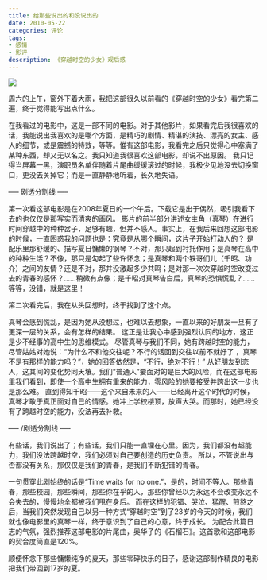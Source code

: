 ```yaml
---
title: 给那些说出的和没说出的
date: 2010-05-22
categories: 评论
tags:
- 感情
- 影评
description: 《穿越时空的少女》观后感
---
```

![](https://zshowing.files.wordpress.com/2010/05/49180_a5b75d.jpg)

周六的上午，窗外下着大雨，我把这部很久以前看的《穿越时空的少女》看完第二遍，终于觉得能写出点什么。

在我看过的电影中，这是一部不同的电影。对于其他影片，如果看完后我很喜欢的话，我能说出我喜欢的是哪个方面，是精巧的剧情、精湛的演技、漂亮的女主、感人的细节，或是震撼的特效，等等。惟有这部电影，我看完之后只觉得心中塞满了某种东西，却又无以名之。我只知道我很喜欢这部电影，却说不出原因。
我只记得当屏幕一黑，演职员名单伴随着片尾曲缓缓滚过的时候，我极少见地没去切换窗口，更没去关掉它；而是一直静静地听着，长久地失语。

—– 剧透分割线 —–

第一次看这部电影是在2008年夏日的一个午后。下载它是出于偶然，吸引我看下去的也仅仅是那写实而清爽的画风。
影片的前半部分讲述女主角（真琴）在进行时间穿越中的种种岔子，足够有趣，但并不感人。事实上，在我后来回想这部电影的时候，一直困惑我的问题也是：究竟是从哪个瞬间，这片子开始打动人的？
是配乐里那舒缓的、描写夏日慵懒的钢琴？不对，那只起到衬托作用；是真琴在高中的种种生活？不像，那只是勾起了些许怀念；是真琴和两个铁哥们儿（千昭、功介）之间的友情？还是不对，那并没激起多少共鸣；是对那一次次穿越时空改变过去的青春的感怀？……稍微有点像；是千昭对真琴告白后，真琴的恐惧慌乱？……等等，没错，就是这里！

第二次看完后，我在从头回想时，终于找到了这个点。

真琴会感到慌乱，是因为她从没想过，也难以去想象，一直以来的好朋友一旦有了更深一层的关系，会有怎样的结果。
这正是让我心中感到强烈认同的地方，这正是少不经事的高中生的思维模式。
尽管真琴与我们不同，她有跨越时空的能力，尽管姑姑对她说：“为什么不和他交往呢？不行的话回到交往以前不就好了 ，真琴不是有那样的能力吗？”，她的回答依然是，“不行，绝对不行！”
从好朋友到恋人，这其间的变化势同天壤。我们“普通人”要面对的是巨大的风险，而在这部电影里我们看到，即使一个高中生拥有重来的能力，零风险的她要接受并跨出这一步也是那么难。
直到得知千昭——这个来自未来的人——已经离开这个时代的时候，真琴才敢于真正面对自己的情感。她冲上学校楼顶，放声大哭。而那时，她已经没有了跨越时空的能力，没法再去补救。

—– /剧透分割线 —–

有些话，我们说出了；有些话，我们只能一直埋在心里。因为，我们都没有超能力，我们没法跨越时空，我们必须对自己要创造的历史负责。
所以，不管说出与否都没有关系，那仅仅是我们的青春，是我们不断犯错的青春。

一句贯穿此剧始终的话是“Time waits for no one.”，是的，时间不等人。那些青春，那些校园，那些瞬间，那些你在乎的人，那些你曾经以为永远不会改变永远不会失去的，慢慢地全都被我们甩在身后。
而在这样的犯错、哭泣、猛醒、煎熬之后，当我们突然发现自己以另一种方式“穿越时空”到了23岁的今天的时候，我们就也像电影里的真琴一样，终于意识到了自己的心意，终于成长。
为配合此篇日志的气氛，强烈推荐这部电影的片尾曲，奥华子的《石榴石》。这首歌和这部电影的契合度简直是120%。

顺便怀念下那些慵懒纯净的夏天，那些零碎快乐的日子，感谢这部制作精良的电影把我们带回到17岁的夏。